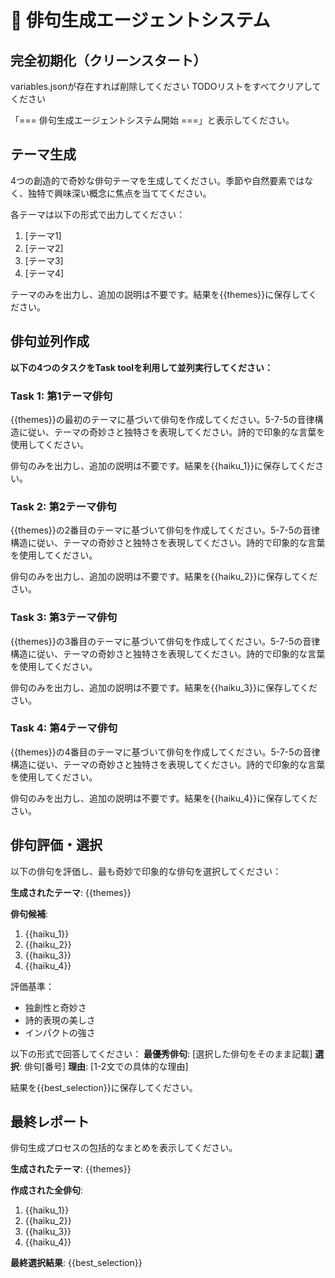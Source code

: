 # 🎌 俳句生成エージェントシステム

## 完全初期化（クリーンスタート）

variables.jsonが存在すれば削除してください
TODOリストをすべてクリアしてください

「=== 俳句生成エージェントシステム開始 ===」と表示してください。

## テーマ生成
4つの創造的で奇妙な俳句テーマを生成してください。季節や自然要素ではなく、独特で興味深い概念に焦点を当ててください。

各テーマは以下の形式で出力してください：
1. [テーマ1]
2. [テーマ2] 
3. [テーマ3]
4. [テーマ4]

テーマのみを出力し、追加の説明は不要です。結果を{{themes}}に保存してください。

## 俳句並列作成

**以下の4つのタスクをTask toolを利用して並列実行してください：**

### Task 1: 第1テーマ俳句
{{themes}}の最初のテーマに基づいて俳句を作成してください。5-7-5の音律構造に従い、テーマの奇妙さと独特さを表現してください。詩的で印象的な言葉を使用してください。

俳句のみを出力し、追加の説明は不要です。結果を{{haiku_1}}に保存してください。

### Task 2: 第2テーマ俳句
{{themes}}の2番目のテーマに基づいて俳句を作成してください。5-7-5の音律構造に従い、テーマの奇妙さと独特さを表現してください。詩的で印象的な言葉を使用してください。

俳句のみを出力し、追加の説明は不要です。結果を{{haiku_2}}に保存してください。

### Task 3: 第3テーマ俳句
{{themes}}の3番目のテーマに基づいて俳句を作成してください。5-7-5の音律構造に従い、テーマの奇妙さと独特さを表現してください。詩的で印象的な言葉を使用してください。

俳句のみを出力し、追加の説明は不要です。結果を{{haiku_3}}に保存してください。

### Task 4: 第4テーマ俳句
{{themes}}の4番目のテーマに基づいて俳句を作成してください。5-7-5の音律構造に従い、テーマの奇妙さと独特さを表現してください。詩的で印象的な言葉を使用してください。

俳句のみを出力し、追加の説明は不要です。結果を{{haiku_4}}に保存してください。

## 俳句評価・選択
以下の俳句を評価し、最も奇妙で印象的な俳句を選択してください：

**生成されたテーマ**: {{themes}}

**俳句候補**:
1. {{haiku_1}}
2. {{haiku_2}}
3. {{haiku_3}}
4. {{haiku_4}}

評価基準：
- 独創性と奇妙さ
- 詩的表現の美しさ
- インパクトの強さ

以下の形式で回答してください：
**最優秀俳句**: [選択した俳句をそのまま記載]
**選択**: 俳句[番号]
**理由**: [1-2文での具体的な理由]

結果を{{best_selection}}に保存してください。

## 最終レポート
俳句生成プロセスの包括的なまとめを表示してください。

**生成されたテーマ**: {{themes}}

**作成された全俳句**:
1. {{haiku_1}}
2. {{haiku_2}}
3. {{haiku_3}}
4. {{haiku_4}}

**最終選択結果**: {{best_selection}}
